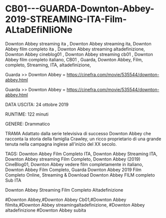 # CB01---GUARDA-Downton-Abbey-2019-STREAMING-ITA-Film-ALtaDEfiNIiONe
Downton Abbey streaming ita , Downton Abbey streaming ita, Downton Abbey film completo ita , Downton Abbey streaming altadefinizione, Downton Abbey cineblog01 , Downton Abbey streaming cb01 , Downton Abbey film completo italiano,
CB01 , Guarda, Downton Abbey, Film, completo, Streaming, ITA, altadefinizione,

Guarda >> Downton Abbey = https://cinefra.com/movie/535544/downton-abbey.html

Guarda >> Downton Abbey = https://cinefra.com/movie/535544/downton-abbey.html

DATA USCITA:  24 ottobre 2019

RUNTIME: 122 minuti

GENERE: Drammatico

TRAMA Adattato dalla serie televisiva di successo Downton Abbey che racconta la storia della famiglia Crawley, un ricco proprietario di una grande tenuta nella campagna inglese all'inizio del XX secolo.

TAGS:
Downton Abbey Film Completo ITA, Downton Abbey Streaming ITA, Downton Abbey streaming Film Completo, Downton Abbey (2019) CineBlog01, Downton Abbey vedere film completamente in italiano, Downton Abbey Film Completo, Guarda Downton Abbey 2019 Film Completo Online, Streaming & Download Downton Abbey FILM completo Sub ITA

Downton Abbey Streaming Film Completo Altadefinizione

#Downton Abbey,#Downton Abbey Cb01,#Downton Abbey filmita,#Downton Abbey streamingaltadefinizione, #Downton Abbey altadefinizione #Downton Abbey subita
